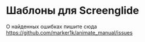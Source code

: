 # Шаблоны для Screenglide

О найденных ошибках пишите сюда https://github.com/marker1k/animate_manual/issues
